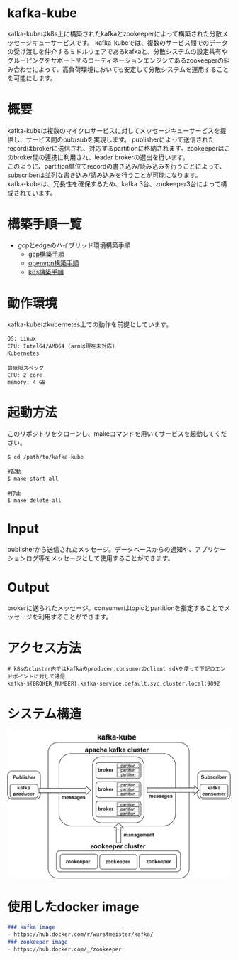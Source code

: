 # kafka-kube

kafka-kubeはk8s上に構築されたkafkaとzookeeperによって構築された分散メッセージキューサービスです。
kafka-kubeでは、複数のサービス間でのデータの受け渡しを仲介するミドルウェアであるkafkaと、分散システムの設定共有やグルーピングをサポートするコーディネーションエンジンであるzookeeperの組み合わせによって、高負荷環境においても安定して分散システムを運用することを可能にします。

# 概要

kafka-kubeは複数のマイクロサービスに対してメッセージキューサービスを提供し、サービス間のpub/subを実現します。
publisherによって送信されたrecordはbrokerに送信され、対応するpartitionに格納されます。zookeeperはこのbroker間の連携に利用され、leader brokerの選出を行います。  
このように、partition単位でrecordの書き込み/読み込みを行うことによって、subscriberは並列な書き込み/読み込みを行うことが可能になります。  
kafka-kubeは、冗長性を確保するため、kafka 3台、zookeeper3台によって構成されています。

# 構築手順一覧
-  gcpとedgeのハイブリッド環境構築手順
    - [gcp構築手順](documents/gcp.md)
    - [openvpn構築手順](documents/openvpn.md)
    - [k8s構築手順](documents/buildk8s.md)

# 動作環境

kafka-kubeはkubernetes上での動作を前提としています。

```
OS: Linux
CPU: Intel64/AMD64 (armは現在未対応)
Kubernetes

最低限スペック
CPU: 2 core
memory: 4 GB

```

# 起動方法

このリポジトリをクローンし、makeコマンドを用いてサービスを起動してください。

```shell
$ cd /path/to/kafka-kube

#起動
$ make start-all

#停止
$ make delete-all
```

# Input

publisherから送信されたメッセージ。データベースからの通知や、アプリケーションログ等をメッセージとして使用することができます。

# Output

brokerに送られたメッセージ。consumerはtopicとpartitionを指定することでメッセージを利用することができます。


# アクセス方法

```shell
# k8sのcluster内ではkafkaのproducer,consumerのclient sdkを使って下記のエンドポイントに対して通信
kafka-${BROKER_NUMBER}.kafka-service.default.svc.cluster.local:9092
```
# システム構造

![System Configuration](documents/images/0.png)

# 使用したdocker image

```markdown
### kafka image
- https://hub.docker.com/r/wurstmeister/kafka/
### zookeeper image
- https://hub.docker.com/_/zookeeper
```

